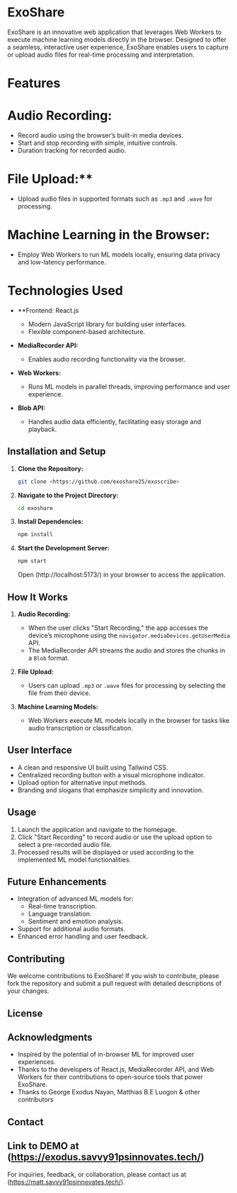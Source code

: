 # ExoShare

ExoShare is an innovative web application that leverages Web Workers to execute machine learning models directly in the browser. Designed to offer a seamless, interactive user experience, ExoShare enables users to capture or upload audio files for real-time processing and interpretation.

# Features

# Audio Recording:
  - Record audio using the browser’s built-in media devices.
  - Start and stop recording with simple, intuitive controls.
  - Duration tracking for recorded audio.

# File Upload:**
  - Upload audio files in supported formats such as `.mp3` and `.wave` for processing.

# Machine Learning in the Browser:
  - Employ Web Workers to run ML models locally, ensuring data privacy and low-latency performance.

# Technologies Used

- **Frontend: React.js
  - Modern JavaScript library for building user interfaces.
  - Flexible component-based architecture.

- **MediaRecorder API:**
  - Enables audio recording functionality via the browser.

- **Web Workers:**
  - Runs ML models in parallel threads, improving performance and user experience.

- **Blob API:**
  - Handles audio data efficiently, facilitating easy storage and playback.

## Installation and Setup

1. **Clone the Repository:**
   ```bash
   git clone <https://github.com/exoshare25/exoscribe>
   ```

2. **Navigate to the Project Directory:**
   ```bash
   cd exoshare
   ```

3. **Install Dependencies:**
   ```bash
   npm install
   ```

4. **Start the Development Server:**
   ```bash
   npm start
   ```
   Open (http://localhost:5173/) in your browser to access the application.

## How It Works

1. **Audio Recording:**
   - When the user clicks "Start Recording," the app accesses the device’s microphone using the `navigator.mediaDevices.getUserMedia` API.
   - The MediaRecorder API streams the audio and stores the chunks in a `Blob` format.

2. **File Upload:**
   - Users can upload `.mp3` or `.wave` files for processing by selecting the file from their device.

3. **Machine Learning Models:**
   - Web Workers execute ML models locally in the browser for tasks like audio transcription or classification.

## User Interface

- A clean and responsive UI built using Tailwind CSS.
- Centralized recording button with a visual microphone indicator.
- Upload option for alternative input methods.
- Branding and slogans that emphasize simplicity and innovation.

## Usage

1. Launch the application and navigate to the homepage.
2. Click "Start Recording" to record audio or use the upload option to select a pre-recorded audio file.
3. Processed results will be displayed or used according to the implemented ML model functionalities.

## Future Enhancements

- Integration of advanced ML models for:
  - Real-time transcription.
  - Language translation.
  - Sentiment and emotion analysis.
- Support for additional audio formats.
- Enhanced error handling and user feedback.

## Contributing

We welcome contributions to ExoShare! If you wish to contribute, please fork the repository and submit a pull request with detailed descriptions of your changes.

## License



## Acknowledgments

- Inspired by the potential of in-browser ML for improved user experiences.
- Thanks to the developers of React.js, MediaRecorder API, and Web Workers for their contributions to open-source tools that power ExoShare.
- Thanks to George Exodus Nayan, Matthias B.E Luogon & other contributors

## Contact
## Link to DEMO at (https://exodus.savvy91psinnovates.tech/)

For inquiries, feedback, or collaboration, please contact us at (https://matt.savvy91psinnovates.tech/).

